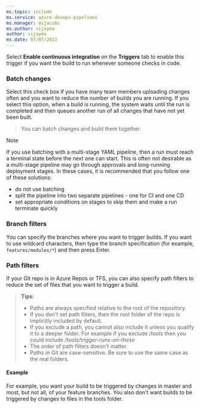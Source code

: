 ```yaml
---
ms.topic: include
ms.service: azure-devops-pipelines
ms.manager: mijacobs
ms.author: vijayma
author: vijayma
ms.date: 07/07/2022
---
```


Select **Enable continuous integration** on the **Triggers** tab to enable this trigger if you want the build to run whenever someone checks in code.

### Batch changes

Select this check box if you have many team members uploading changes often and you want to reduce the number of builds you are running. If you select this option, when a build is running, the system waits until the run is completed and then queues another run of all changes that have not yet been built.

> You can batch changes and build them together.

> [!NOTE]
> If you use batching with a multi-stage YAML pipeline, then a run must reach a terminal state before the next one can start. This is often not desirable as a multi-stage pipeline may go through approvals and long-running deployment stages. In these cases, it is recommended that you follow one of these solutions:
> * do not use batching
> * split the pipeline into two separate pipelines - one for CI and one CD
> * set appropriate conditions on stages to skip them and make a run terminate quickly

### Branch filters

You can specify the branches where you want to trigger builds. If you want to use wildcard characters, then type the branch specification (for example, `features/modules/*`) and then press Enter.

### Path filters

If your Git repo is in Azure Repos or TFS, you can also specify path filters to reduce the set of files that you want to trigger a build.

> **Tips:**
>  * Paths are always specified relative to the root of the repository.
>  * If you don't set path filters, then the root folder of the repo is implicitly included by default.
>  * If you exclude a path, you cannot also include it unless you qualify it to a deeper folder. For example if you exclude _/tools_ then you could include _/tools/trigger-runs-on-these_
>  * The order of path filters doesn't matter.
>  * Paths in Git are case-sensitive. Be sure to use the same case as the real folders.

#### Example

For example, you want your build to be triggered by changes in master and most, but not all, of your feature branches. You also don't want builds to be triggered by changes to files in the tools folder.
